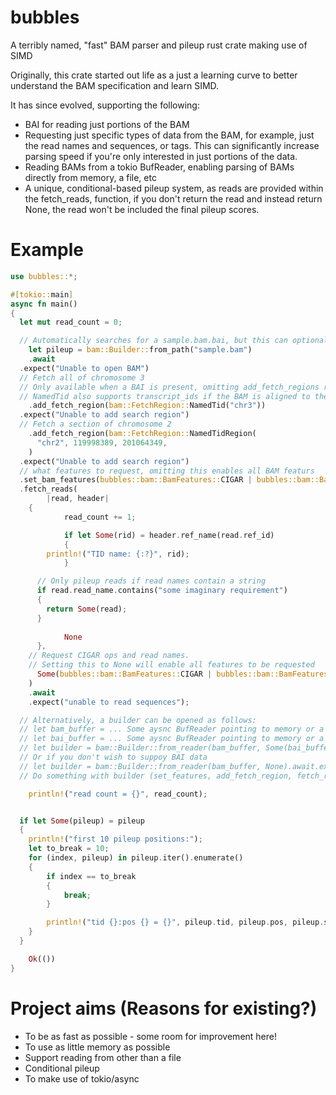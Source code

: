 # bubbles
A terribly named, "fast" BAM parser and pileup rust crate making use of SIMD

Originally, this crate started out life as a just a learning curve to better understand the BAM specification and learn SIMD.

It has since evolved, supporting the following:

- BAI for reading just portions of the BAM
- Requesting just specific types of data from the BAM, for example, just the read names and sequences, or tags. This can significantly
  increase parsing speed if you're only interested in just portions of the data.
- Reading BAMs from a tokio BufReader, enabling parsing of BAMs directly from memory, a file, etc
- A unique, conditional-based pileup system, as reads are provided within the fetch_reads, function, if you don't return the read and
  instead return None, the read won't be included the final pileup scores.

# Example

```rust
use bubbles::*;

#[tokio::main]
async fn main()
{
  let mut read_count = 0;

  // Automatically searches for a sample.bam.bai, but this can optionall be supplied with set_bai if the path/name differs
	let pileup = bam::Builder::from_path("sample.bam")
	.await
  .expect("Unable to open BAM")
  // Fetch all of chromosome 3
  // Only available when a BAI is present, omitting add_fetch_regions reads the entire BAM
  // NamedTid also supports transcript_ids if the BAM is aligned to the transcriptome
	.add_fetch_region(bam::FetchRegion::NamedTid("chr3"))
  .expect("Unable to add search region")
  // Fetch a section of chromosome 2
	.add_fetch_region(bam::FetchRegion::NamedTidRegion(
	  "chr2", 119998389, 201064349,
	)
  .expect("Unable to add search region")
  // what features to request, omitting this enables all BAM featurs
  .set_bam_features(bubbles::bam::BamFeatures::CIGAR | bubbles::bam::BamFeatures::READNAMES)
  .fetch_reads(
		|read, header|
    {
			read_count += 1;

			if let Some(rid) = header.ref_name(read.ref_id)
			{
        println!("TID name: {:?}", rid);
			}

      // Only pileup reads if read names contain a string
      if read.read_name.contains("some imaginary requirement")
      {
        return Some(read);
      }
  
			None
	  },
    // Request CIGAR ops and read names.
    // Setting this to None will enable all features to be requested
	  Some(bubbles::bam::BamFeatures::CIGAR | bubbles::bam::BamFeatures::READNAMES),
	)
	.await
	.expect("unable to read sequences");

  // Alternatively, a builder can be opened as follows:
  // let bam_buffer = ... Some aysnc BufReader pointing to memory or a stream
  // let bai_buffer = ... Some aysnc BufReader pointing to memory or a stream
  // let builder = bam::Builder::from_reader(bam_buffer, Some(bai_buffer)).await.expect("unable to open");
  // Or if you don't wish to suppoy BAI data
  // let builder = bam::Builder::from_reader(bam_buffer, None).await.expect("unable to open");
  // Do something with builder (set_features, add_fetch_region, fetch_reads etc)...

	println!("read count = {}", read_count);


  if let Some(pileup) = pileup
  {
  	println!("first 10 pileup positions:");
  	let to_break = 10;
  	for (index, pileup) in pileup.iter().enumerate()
  	{
  		if index == to_break
  		{
  			break;
  		}

  		println!("tid {}:pos {} = {}", pileup.tid, pileup.pos, pileup.score);
  	}
  }

	Ok(())
}
```

# Project aims (Reasons for existing?)
- To be as fast as possible - some room for improvement here!
- To use as little memory as possible
- Support reading from other than a file
- Conditional pileup
- To make use of tokio/async
